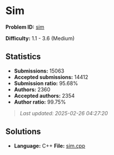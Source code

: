 # Sim

**Problem ID:** [sim](https://open.kattis.com/problems/sim)

**Difficulty:** 1.1 - 3.6 (Medium)

## Statistics

- **Submissions:** 15063
- **Accepted submissions:** 14412
- **Submission ratio:** 95.68%
- **Authors:** 2360
- **Accepted authors:** 2354
- **Author ratio:** 99.75%

> *Last updated: 2025-02-26 04:27:20*

## Solutions

- **Language:** C++
  **File:** [sim.cpp](./sim.cpp)
